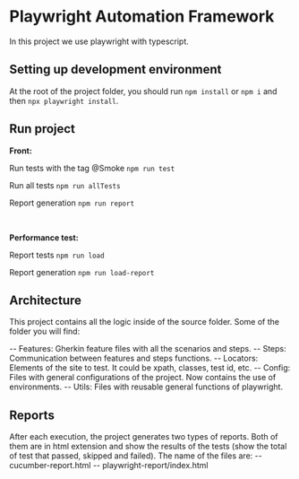 # Playwright Automation Framework

In this project we use playwright with typescript.

## Setting up development environment
At the root of the project folder, you should run `npm install` or `npm i` and then `npx playwright install`.

## Run project

<b>Front:</b>

Run tests with the tag @Smoke `npm run test` 

Run all tests `npm run allTests`

Report generation `npm run report` 

<br />

<b>Performance test:</b>

Report tests `npm run load` 

Report generation `npm run load-report` 


## Architecture
This project contains all the logic inside of the source folder. Some of the folder you will find:

-- Features: Gherkin feature files with all the scenarios and steps.
-- Steps: Communication between features and steps functions.
-- Locators: Elements of the site to test. It could be xpath, classes, test id, etc.
-- Config: Files with general configurations of the project. Now contains the use of environments.
-- Utils: Files with reusable general functions of playwright.

## Reports
After each execution, the project generates two types of reports. Both of them are in html extension and show the results of the tests (show the total of test that passed, skipped and failed).
The name of the files are:
-- cucumber-report.html
-- playwright-report/index.html
